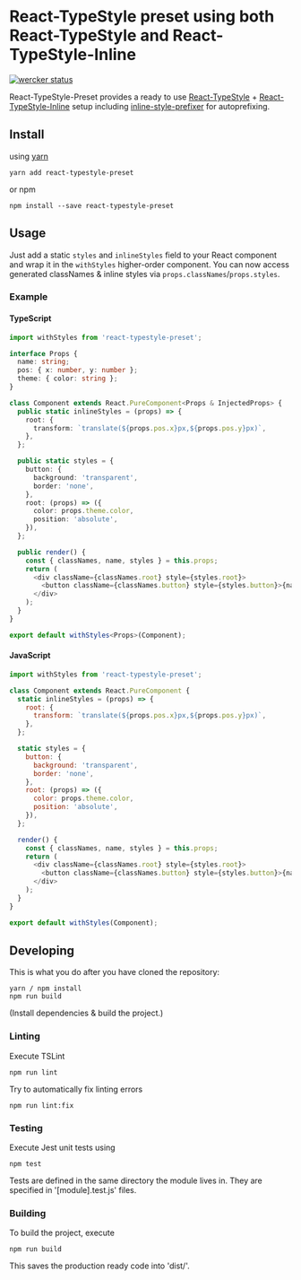 # React-TypeStyle preset using both React-TypeStyle and React-TypeStyle-Inline

[![wercker status](https://app.wercker.com/status/25454c4abb7b724e18e2ef99312d058b/s/master "wercker status")](https://app.wercker.com/project/byKey/25454c4abb7b724e18e2ef99312d058b)

React-TypeStyle-Preset provides a ready to use [React-TypeStyle](https://www.npmjs.com/package/react-typestyle) + [React-TypeStyle-Inline](https://www.npmjs.com/package/react-typestyle-inline) setup including [inline-style-prefixer](https://www.npmjs.com/package/inline-style-prefixer) for autoprefixing.

## Install

using [yarn](https://yarnpkg.com/en/)
```shell
yarn add react-typestyle-preset
```

or npm
```shell
npm install --save react-typestyle-preset
```

## Usage
Just add a static ```styles``` and ```inlineStyles``` field to your React component and wrap it in the ```withStyles``` higher-order component. You can now access generated classNames & inline styles via ```props.classNames```/```props.styles```.

### Example
#### TypeScript
```typescript
import withStyles from 'react-typestyle-preset';

interface Props {
  name: string;
  pos: { x: number, y: number };
  theme: { color: string };
}

class Component extends React.PureComponent<Props & InjectedProps> {
  public static inlineStyles = (props) => {
    root: {
      transform: `translate(${props.pos.x}px,${props.pos.y}px)`,
    },
  };

  public static styles = {
    button: {
      background: 'transparent',
      border: 'none',
    },
    root: (props) => ({
      color: props.theme.color,
      position: 'absolute',
    }),
  };

  public render() {
    const { classNames, name, styles } = this.props;
    return (
      <div className={classNames.root} style={styles.root}>
        <button className={classNames.button} style={styles.button}>{name}</button>
      </div>
    );
  }
}

export default withStyles<Props>(Component);
```

#### JavaScript
```javascript
import withStyles from 'react-typestyle-preset';

class Component extends React.PureComponent {
  static inlineStyles = (props) => {
    root: {
      transform: `translate(${props.pos.x}px,${props.pos.y}px)`,
    },
  };

  static styles = {
    button: {
      background: 'transparent',
      border: 'none',
    },
    root: (props) => ({
      color: props.theme.color,
      position: 'absolute',
    }),
  };

  render() {
    const { classNames, name, styles } = this.props;
    return (
      <div className={classNames.root} style={styles.root}>
        <button className={classNames.button} style={styles.button}>{name}</button>
      </div>
    );
  }
}

export default withStyles(Component);
```

## Developing

This is what you do after you have cloned the repository:

```shell
yarn / npm install
npm run build
```

(Install dependencies & build the project.)

### Linting

Execute TSLint

```shell
npm run lint
```

Try to automatically fix linting errors
```shell
npm run lint:fix
```

### Testing

Execute Jest unit tests using

```shell
npm test
```

Tests are defined in the same directory the module lives in. They are specified in '[module].test.js' files.

### Building

To build the project, execute

```shell
npm run build
```

This saves the production ready code into 'dist/'.
